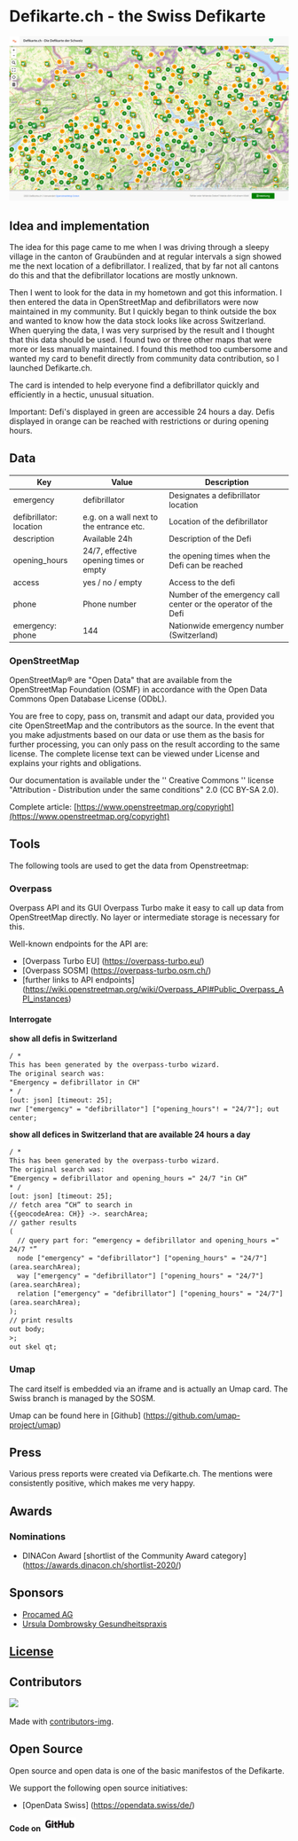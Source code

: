 # Defikarte.ch - the Swiss Defikarte

![alt text](screenshot.PNG)

## Idea and implementation

The idea for this page came to me when I was driving through a sleepy village in the canton of Graubünden and at regular intervals a sign showed me the next location of a defibrillator. I realized, that by far not all cantons do this and that the defibrillator locations are mostly unknown.

Then I went to look for the data in my hometown and got this information. I then entered the data in OpenStreetMap and defibrillators were now maintained in my community. But I quickly began to think outside the box and wanted to know how the data stock looks like across Switzerland. When querying the data, I was very surprised by the result and I thought that this data should be used. I found two or three other maps that were more or less manually maintained. I found this method too cumbersome and wanted my card to benefit directly from community data contribution, so I launched Defikarte.ch.

The card is intended to help everyone find a defibrillator quickly and efficiently in a hectic, unusual situation.

Important: Defi's displayed in green are accessible 24 hours a day. Defis displayed in orange can be reached with restrictions or during opening hours.

## Data

| Key | Value | Description |
| ----------- | ----------- | ----------- |
| emergency | defibrillator | Designates a defibrillator location
| defibrillator: location | e.g. on a wall next to the entrance etc. | Location of the defibrillator
| description | Available 24h | Description of the Defi
| opening_hours | 24/7, effective opening times or empty | the opening times when the Defi can be reached
| access | yes / no / empty | Access to the defi
| phone | Phone number | Number of the emergency call center or the operator of the Defi
| emergency: phone | 144 | Nationwide emergency number (Switzerland)

### OpenStreetMap

OpenStreetMap® are "Open Data" that are available from the OpenStreetMap Foundation (OSMF) in accordance with the Open Data Commons Open Database License (ODbL).

You are free to copy, pass on, transmit and adapt our data, provided you cite OpenStreetMap and the contributors as the source. In the event that you make adjustments based on our data or use them as the basis for further processing, you can only pass on the result according to the same license. The complete license text can be viewed under License and explains your rights and obligations.

Our documentation is available under the '' Creative Commons '' license "Attribution - Distribution under the same conditions" 2.0 (CC BY-SA 2.0).

Complete article: [https://www.openstreetmap.org/copyright](https://www.openstreetmap.org/copyright)

## Tools

The following tools are used to get the data from Openstreetmap:

### Overpass

Overpass API and its GUI Overpass Turbo make it easy to call up data from OpenStreetMap directly. No layer or intermediate storage is necessary for this.

Well-known endpoints for the API are:

* [Overpass Turbo EU] (<https://overpass-turbo.eu/>)
* [Overpass SOSM] (<https://overpass-turbo.osm.ch/>)
* [further links to API endpoints] (<https://wiki.openstreetmap.org/wiki/Overpass_API#Public_Overpass_API_instances>)

#### Interrogate

**show all defis in Switzerland**

```
/ *
This has been generated by the overpass-turbo wizard.
The original search was:
"Emergency = defibrillator in CH"
* /
[out: json] [timeout: 25];
nwr ["emergency" = "defibrillator"] ["opening_hours"! = "24/7"]; out center;
```

**show all defices in Switzerland that are available 24 hours a day**

```
/ *
This has been generated by the overpass-turbo wizard.
The original search was:
“Emergency = defibrillator and opening_hours =" 24/7 "in CH”
* /
[out: json] [timeout: 25];
// fetch area “CH” to search in
{{geocodeArea: CH}} ->. searchArea;
// gather results
(
  // query part for: “emergency = defibrillator and opening_hours =" 24/7 "”
  node ["emergency" = "defibrillator"] ["opening_hours" = "24/7"] (area.searchArea);
  way ["emergency" = "defibrillator"] ["opening_hours" = "24/7"] (area.searchArea);
  relation ["emergency" = "defibrillator"] ["opening_hours" = "24/7"] (area.searchArea);
);
// print results
out body;
>;
out skel qt;
```

### Umap

The card itself is embedded via an iframe and is actually an Umap card. The Swiss branch is managed by the SOSM.

Umap can be found here in [Github] (<https://github.com/umap-project/umap>)

## Press

Various press reports were created via Defikarte.ch. The mentions were consistently positive, which makes me very happy.

## Awards

### Nominations

* DINACon Award [shortlist of the Community Award category] (<https://awards.dinacon.ch/shortlist-2020/>)

## Sponsors

* [Procamed AG](https://www.procamed.ch)
* [Ursula Dombrowsky Gesundheitspraxis](http://www.dombrowsky.ch)

## [License](LICENSE)

## Contributors

<a href="https://github.com/chnuessli/defikarte.ch/graphs/contributors">
  <img src = "https://contributors-img.web.app/image?repo=chnuessli/defikarte.ch" />
</a>

Made with [contributors-img](https://contributors-img.web.app).

## Open Source

Open source and open data is one of the basic manifestos of the Defikarte.

We support the following open source initiatives:

* [OpenData Swiss] (<https://opendata.swiss/de/>)

**Code on**
<img src = "github_logo.png" alt = "drawing" width = "60" />
